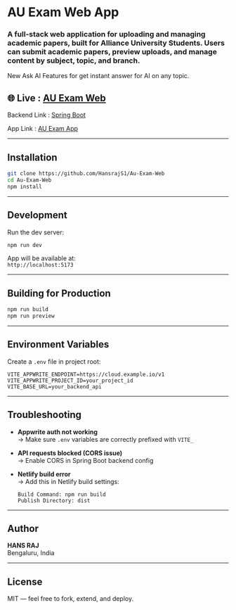 # AU Exam Web App
<h3>A full-stack web application for uploading and managing academic papers, built for Alliance University Students. Users can submit academic papers, preview uploads, and manage content by subject, topic, and branch.</h3>
New Ask AI Features for get instant answer for AI on any topic.

## 🌐 Live : [AU Exam Web](https://auexamapp.tech/)  
Backend Link : [Spring Boot](https://github.com/HansrajS1/Au-Exam-App-backend)

App Link : [AU Exam App](https://github.com/HansrajS1/Au-Exam-App)

---

##  Installation

```bash
git clone https://github.com/HansrajS1/Au-Exam-Web
cd Au-Exam-Web
npm install
```

---

##  Development

Run the dev server:  
```bash
npm run dev
```

App will be available at:  
`http://localhost:5173`

---

##  Building for Production

```bash
npm run build
npm run preview
```

---

##  Environment Variables

Create a `.env` file in project root:

```env
VITE_APPWRITE_ENDPOINT=https://cloud.example.io/v1
VITE_APPWRITE_PROJECT_ID=your_project_id
VITE_BASE_URL=your_backend_api
```

---

## Troubleshooting

- **Appwrite auth not working**  
  → Make sure `.env` variables are correctly prefixed with `VITE_`  

- **API requests blocked (CORS issue)**  
  → Enable CORS in Spring Boot backend config  

- **Netlify build error**  
  → Add this in Netlify build settings:  
  ```
  Build Command: npm run build
  Publish Directory: dist
  ```

---

## Author

**HANS RAJ**  
Bengaluru, India  

---

## License

MIT — feel free to fork, extend, and deploy.  
